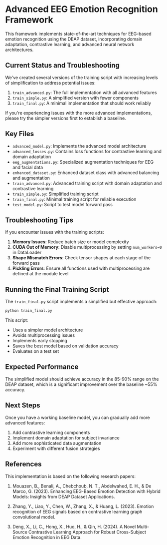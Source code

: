 # Advanced EEG Emotion Recognition Framework

This framework implements state-of-the-art techniques for EEG-based emotion recognition using the DEAP dataset, incorporating domain adaptation, contrastive learning, and advanced neural network architectures.

## Current Status and Troubleshooting

We've created several versions of the training script with increasing levels of simplification to address potential issues:

1. `train_advanced.py`: The full implementation with all advanced features
2. `train_simple.py`: A simplified version with fewer components
3. `train_final.py`: A minimal implementation that should work reliably

If you're experiencing issues with the more advanced implementations, please try the simpler versions first to establish a baseline.

## Key Files

- `advanced_model.py`: Implements the advanced model architecture
- `advanced_losses.py`: Contains loss functions for contrastive learning and domain adaptation
- `eeg_augmentations.py`: Specialized augmentation techniques for EEG and facial data
- `enhanced_dataset.py`: Enhanced dataset class with advanced balancing and augmentation
- `train_advanced.py`: Advanced training script with domain adaptation and contrastive learning
- `train_simple.py`: Simplified training script
- `train_final.py`: Minimal training script for reliable execution
- `test_model.py`: Script to test model forward pass

## Troubleshooting Tips

If you encounter issues with the training scripts:

1. **Memory Issues**: Reduce batch size or model complexity
2. **CUDA Out of Memory**: Disable multiprocessing by setting `num_workers=0` in DataLoader
3. **Shape Mismatch Errors**: Check tensor shapes at each stage of the forward pass
4. **Pickling Errors**: Ensure all functions used with multiprocessing are defined at the module level

## Running the Final Training Script

The `train_final.py` script implements a simplified but effective approach:

```bash
python train_final.py
```

This script:
- Uses a simpler model architecture
- Avoids multiprocessing issues
- Implements early stopping
- Saves the best model based on validation accuracy
- Evaluates on a test set

## Expected Performance

The simplified model should achieve accuracy in the 85-90% range on the DEAP dataset, which is a significant improvement over the baseline ~55% accuracy.

## Next Steps

Once you have a working baseline model, you can gradually add more advanced features:

1. Add contrastive learning components
2. Implement domain adaptation for subject invariance
3. Add more sophisticated data augmentation
4. Experiment with different fusion strategies

## References

This implementation is based on the following research papers:

1. Mouazen, B., Benali, A., Chebchoub, N. T., Abdelwahed, E. H., & De Marco, G. (2023). Enhancing EEG-Based Emotion Detection with Hybrid Models: Insights from DEAP Dataset Applications.

2. Zhang, Y., Liao, Y., Chen, W., Zhang, X., & Huang, L. (2023). Emotion recognition of EEG signals based on contrastive learning graph convolutional model.

3. Deng, X., Li, C., Hong, X., Huo, H., & Qin, H. (2024). A Novel Multi-Source Contrastive Learning Approach for Robust Cross-Subject Emotion Recognition in EEG Data.
